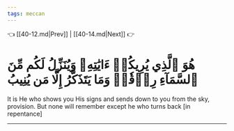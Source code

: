```yaml
---
tags: meccan
---
```


👈 [[40-12.md|Prev]] | [[40-14.md|Next]] 👉

# هُوَ ٱلَّذِي يُرِيكُمۡ ءَايَٰتِهِۦ وَيُنَزِّلُ لَكُم مِّنَ ٱلسَّمَآءِ رِزۡقٗاۚ وَمَا يَتَذَكَّرُ إِلَّا مَن يُنِيبُ

It is He who shows you His signs and sends down to you from the sky, provision. But none will remember except he who turns back [in repentance]

---

